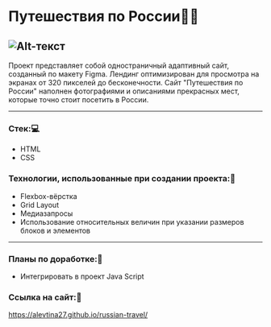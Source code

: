 # **Путешествия по России:tram::city_sunrise:**
![Alt-текст](https://psv4.userapi.com/c237331/u73264451/docs/d19/4202b37ce78d/2022-08-11_20-37-10.png?extra=CSdkhjwXmSo7W1QntVaCB0y5fqXi4fiB-h70JlvRpUxDNCHSGAMJZASHQxtJAyM-HZmqqZXiQBCB6ZEPRzPx7fiyb_7glD4D5UNa4s-nsVRA6Hrw-HMn2os3p7_vNCe-JEUQ5W2QZLBcFGgXLWXLEA)
---
Проект представляет собой одностраничный адаптивный сайт, созданный по макету Figma.
Лендинг оптимизирован для просмотра на экранах от 320 пикселей до бесконечности.
Сайт "Путешествия по России" наполнен фотографиями и описаниями прекрасных мест, которые точно стоит посетить в России.

---

### **Стек::computer:**

* HTML
* CSS

### **Технологии, использованные при создании проекта::hammer:**

* Flexbox-вёрстка
* Grid Layout
* Медиазапросы
* Использование относительных величин при указании размеров блоков и элементов
---
### **Планы по доработке::pencil:**
* Интегрировать в проект Java Script

### **Ссылка на сайт::arrow_down_small:**
 https://alevtina27.github.io/russian-travel/

